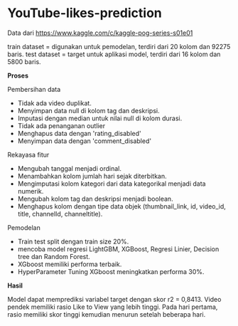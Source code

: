 # YouTube-likes-prediction

Data dari https://www.kaggle.com/c/kaggle-pog-series-s01e01

train dataset = digunakan untuk pemodelan, terdiri dari 20 kolom dan 92275 baris.
test dataset = target untuk aplikasi model, terdiri dari 16 kolom dan 5800 baris.

**Proses**

Pembersihan data
- Tidak ada video duplikat.
- Menyimpan data null di kolom tag dan deskripsi.
- Imputasi dengan median untuk nilai null di kolom durasi.
- Tidak ada penanganan outlier
- Menghapus data dengan 'rating_disabled'
- Menyimpan data dengan 'comment_disabled'

Rekayasa fitur
- Mengubah tanggal menjadi ordinal.
- Menambahkan kolom jumlah hari sejak diterbitkan.
- Mengimputasi kolom kategori dari data kategorikal menjadi data numerik.
- Mengubah kolom tag dan deskripsi menjadi boolean.
- Menghapus kolom dengan tipe data objek (thumbnail_link, id, video_id, title, channelId, channeltitle).

Pemodelan
- Train test split dengan train size 20%.
- mencoba model regresi LightGBM, XGBoost, Regresi Linier, Decision tree dan Random Forest.
- XGboost memiliki performa terbaik.
- HyperParameter Tuning XGboost meningkatkan performa 30%.

**Hasil**

Model dapat memprediksi variabel target dengan skor r2 = 0,8413. Video pendek memiliki rasio Like to View yang lebih tinggi. Pada hari pertama, rasio memiliki skor tinggi kemudian menurun setelah beberapa hari.
